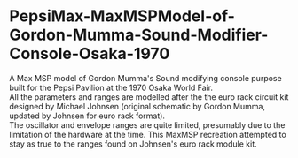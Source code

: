 # PepsiMax-MaxMSPModel-of-Gordon-Mumma-Sound-Modifier-Console-Osaka-1970
A Max MSP model of Gordon Mumma's Sound modifying console purpose built for the Pepsi Pavilion at the 1970 Osaka World Fair.  
All the parameters and ranges are modelled after the the euro rack circuit kit designed by Michael Johnsen (original schematic by Gordon Mumma, updated by Johnsen for euro rack format).  
The oscillator and envelope ranges are quite limited, presumably due to the limitation of the hardware at the time. 
This MaxMSP recreation attempted to stay as true to the ranges found on Johnsen's euro rack module kit.
